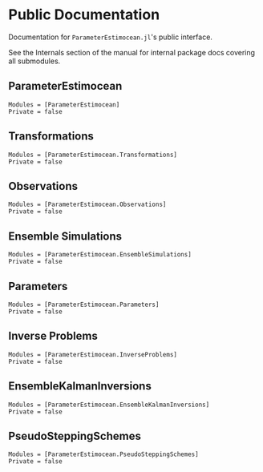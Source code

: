 # Public Documentation

Documentation for `ParameterEstimocean.jl`'s public interface.

See the Internals section of the manual for internal package docs covering all submodules.

## ParameterEstimocean

```@autodocs
Modules = [ParameterEstimocean]
Private = false
```

## Transformations

```@autodocs
Modules = [ParameterEstimocean.Transformations]
Private = false
```

## Observations

```@autodocs
Modules = [ParameterEstimocean.Observations]
Private = false
```

## Ensemble Simulations

```@autodocs
Modules = [ParameterEstimocean.EnsembleSimulations]
Private = false
```

## Parameters

```@autodocs
Modules = [ParameterEstimocean.Parameters]
Private = false
```

## Inverse Problems

```@autodocs
Modules = [ParameterEstimocean.InverseProblems]
Private = false
```

## EnsembleKalmanInversions

```@autodocs
Modules = [ParameterEstimocean.EnsembleKalmanInversions]
Private = false
```

## PseudoSteppingSchemes

```@autodocs
Modules = [ParameterEstimocean.PseudoSteppingSchemes]
Private = false
```

